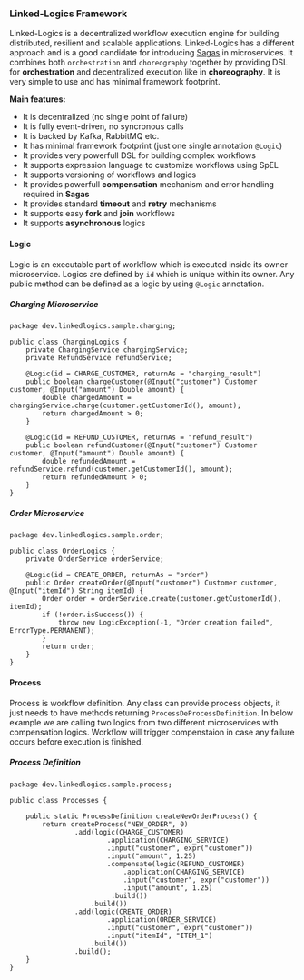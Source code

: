 ### Linked-Logics Framework

Linked-Logics is a decentralized workflow execution engine for building distributed, resilient and scalable applications. Linked-Logics has a different approach and is a good candidate for introducing [Sagas](https://microservices.io/patterns/data/saga.html) in microservices. It combines both `orchestration` and `choreography` together by providing DSL for **orchestration** and decentralized execution like in **choreography**. It is very simple to use and has minimal framework footprint.

**Main features:**
- It is decentralized (no single point of failure)
- It is fully event-driven, no syncronous calls
- It is backed by Kafka, RabbitMQ etc.
- It has minimal framework footprint (just one single annotation `@Logic`)
- It provides very powerfull DSL for building complex workflows
- It supports expression language to customize workflows using SpEL
- It supports versioning of workflows and logics
- It provides powerfull **compensation** mechanism and error handling required in **Sagas**
- It provides standard **timeout** and **retry** mechanisms
- It supports easy **fork** and **join** workflows
- It supports **asynchronous** logics

#### Logic
Logic is an executable part of workflow which is executed inside its owner microservice. Logics are defined by `id` which is unique within its owner. Any public method can be defined as a logic by using `@Logic` annotation.
##### Charging Microservice
```
package dev.linkedlogics.sample.charging;

public class ChargingLogics {
	private ChargingService chargingService;
	private RefundService refundService;
	
	@Logic(id = CHARGE_CUSTOMER, returnAs = "charging_result")
	public boolean chargeCustomer(@Input("customer") Customer customer, @Input("amount") Double amount) {
		double chargedAmount = chargingService.charge(customer.getCustomerId(), amount);
		return chargedAmount > 0;
	}
	
	@Logic(id = REFUND_CUSTOMER, returnAs = "refund_result")
	public boolean refundCustomer(@Input("customer") Customer customer, @Input("amount") Double amount) {
		double refundedAmount = refundService.refund(customer.getCustomerId(), amount);
		return refundedAmount > 0;
	}
}
```
##### Order Microservice
```
package dev.linkedlogics.sample.order;

public class OrderLogics {
	private OrderService orderService;
	
	@Logic(id = CREATE_ORDER, returnAs = "order")
	public Order createOrder(@Input("customer") Customer customer, @Input("itemId") String itemId) {
		Order order = orderService.create(customer.getCustomerId(), itemId);
		if (!order.isSuccess()) {
			throw new LogicException(-1, "Order creation failed", ErrorType.PERMANENT);
		}
		return order;
	}
}
```
#### Process
Process is workflow definition. Any class can provide process objects, it just needs to have methods returning `ProcessDeProcessDefinition`. In below example we are calling two logics from two different microservices with compensation logics. Workflow will trigger compenstaion in case any failure occurs before execution is finished.
##### Process Definition
```
package dev.linkedlogics.sample.process;

public class Processes {
	
	public static ProcessDefinition createNewOrderProcess() {
		return createProcess("NEW_ORDER", 0)
				.add(logic(CHARGE_CUSTOMER)
						.application(CHARGING_SERVICE)
						.input("customer", expr("customer"))
						.input("amount", 1.25)
						.compensate(logic(REFUND_CUSTOMER)
							.application(CHARGING_SERVICE)
						 	.input("customer", expr("customer"))
						 	.input("amount", 1.25)
						 .build())
					.build())
				.add(logic(CREATE_ORDER)
						.application(ORDER_SERVICE)
						.input("customer", expr("customer"))
						.input("itemId", "ITEM_1")
					.build())
				.build();
	}
}
```
